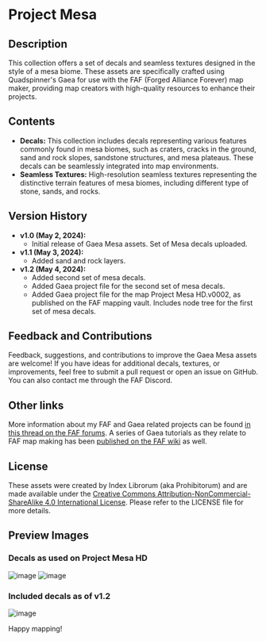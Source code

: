 # Project Mesa

## Description
This collection offers a set of decals and seamless textures designed in the style of a mesa biome. These assets are specifically crafted using Quadspinner's Gaea for use with the FAF (Forged Alliance Forever) map maker, providing map creators with high-quality resources to enhance their projects.

## Contents
- **Decals:** This collection includes decals representing various features commonly found in mesa biomes, such as craters, cracks in the ground, sand and rock slopes, sandstone structures, and mesa plateaus. These decals can be seamlessly integrated into map environments.
- **Seamless Textures:** High-resolution seamless textures representing the distinctive terrain features of mesa biomes, including different type of stone, sands, and rocks.

## Version History
- **v1.0 (May 2, 2024):**
  - Initial release of Gaea Mesa assets. Set of Mesa decals uploaded.
- **v1.1 (May 3, 2024):**
  - Added sand and rock layers.
- **v1.2 (May 4, 2024):**
  - Added second set of mesa decals.
  - Added Gaea project file for the second set of mesa decals.
  - Added Gaea project file for the map Project Mesa HD.v0002, as published on the FAF mapping vault. Includes node tree for the first set of mesa decals.

## Feedback and Contributions
Feedback, suggestions, and contributions to improve the Gaea Mesa assets are welcome! If you have ideas for additional decals, textures, or improvements, feel free to submit a pull request or open an issue on GitHub. You can also contact me through the FAF Discord.

## Other links
More information about my FAF and Gaea related projects can be found [in this thread on the FAF forums](https://forum.faforever.com/topic/6066/index-librorum-s-maps-assorted-projects-and-gaea-tutorials). 
A series of Gaea tutorials as they relate to FAF map making has been [published on the FAF wiki](https://wiki.faforever.com/en/Development/Mapping/Gaea) as well.

## License
These assets were created by Index Librorum (aka Prohibitorum) and are made available under the [Creative Commons Attribution-NonCommercial-ShareAlike 4.0 International License](https://creativecommons.org/licenses/by-nc-sa/4.0/). Please refer to the LICENSE file for more details.

## Preview Images
### Decals as used on Project Mesa HD
![image](https://github.com/IndexLibrorumProhibitorum/Gaea-Mesa/assets/64420140/c61084b2-32b3-4a0a-a550-f4d0e671e534)
![image](https://github.com/IndexLibrorumProhibitorum/Gaea-Mesa/assets/64420140/427d6b5e-1e5d-4ab9-8d81-f72a1b6559cf)

### Included decals as of v1.2
![image](https://github.com/IndexLibrorumProhibitorum/Project-Mesa/assets/64420140/be96f4a6-4ded-4c4c-8f57-44877c9581e9)

Happy mapping!
